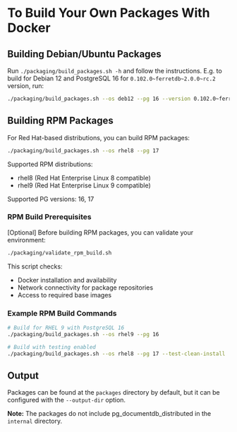 # To Build Your Own Packages With Docker

## Building Debian/Ubuntu Packages

Run `./packaging/build_packages.sh -h` and follow the instructions.
E.g. to build for Debian 12 and PostgreSQL 16 for `0.102.0~ferretdb~2.0.0~rc.2` version, run:

```sh
./packaging/build_packages.sh --os deb12 --pg 16 --version 0.102.0~ferretdb~2.0.0~rc.2
```

## Building RPM Packages

For Red Hat-based distributions, you can build RPM packages:

```sh
./packaging/build_packages.sh --os rhel8 --pg 17
```

Supported RPM distributions:
- rhel8 (Red Hat Enterprise Linux 8 compatible)
- rhel9 (Red Hat Enterprise Linux 9 compatible)

Supported PG versions: 16, 17

### RPM Build Prerequisites

[Optional] Before building RPM packages, you can validate your environment:

```sh
./packaging/validate_rpm_build.sh
```

This script checks:
- Docker installation and availability
- Network connectivity for package repositories
- Access to required base images

### Example RPM Build Commands

```sh
# Build for RHEL 9 with PostgreSQL 16
./packaging/build_packages.sh --os rhel9 --pg 16

# Build with testing enabled
./packaging/build_packages.sh --os rhel8 --pg 17 --test-clean-install
```

## Output

Packages can be found at the `packages` directory by default, but it can be configured with the `--output-dir` option.

**Note:** The packages do not include pg_documentdb_distributed in the `internal` directory.
